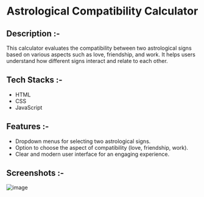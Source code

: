 # <p align="center">Astrological Compatibility Calculator</p>

## Description :-

This calculator evaluates the compatibility between two astrological signs based on various aspects such as love, friendship, and work. It helps users understand how different signs interact and relate to each other.

## Tech Stacks :-

- HTML
- CSS
- JavaScript

## Features :-

- Dropdown menus for selecting two astrological signs.
- Option to choose the aspect of compatibility (love, friendship, work).
- Clear and modern user interface for an engaging experience.

## Screenshots :-

![image](https://github.com/user-attachments/assets/8e9ca5d7-6da4-43ca-ad5e-26bbdf591146)